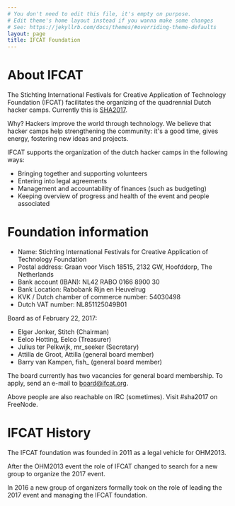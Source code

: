 ```yaml
---
# You don't need to edit this file, it's empty on purpose.
# Edit theme's home layout instead if you wanna make some changes
# See: https://jekyllrb.com/docs/themes/#overriding-theme-defaults
layout: page
title: IFCAT Foundation
---
```


About IFCAT
================

The Stichting International Festivals for Creative Application of Technology Foundation (IFCAT) facilitates 
the organizing of the quadrennial Dutch hacker camps. Currently this is [SHA2017](https://sha2017.org "SHA2017").


Why? Hackers improve the world through technology. We believe that hacker camps help strengthening the community: it's
a good time, gives energy, fostering new ideas and projects.


IFCAT supports the organization of the dutch hacker camps in the following ways:
* Bringing together and supporting volunteers
* Entering into legal agreements
* Management and accountability of finances (such as budgeting)
* Keeping overview of progress and health of the event and people associated


Foundation information
======================

* Name: Stichting International Festivals for Creative Application of Technology Foundation
* Postal address: Graan voor Visch 18515, 2132 GW, Hoofddorp, The Netherlands
* Bank account (IBAN): NL42 RABO 0166 8900 30
* Bank Location: Rabobank Rijn en Heuvelrug
* KVK / Dutch chamber of commerce number: 54030498
* Dutch VAT number: NL851125049B01


Board as of February 22, 2017:

* Elger Jonker, Stitch (Chairman)
* Eelco Hotting, Eelco (Treasurer)
* Julius ter Pelkwijk, mr_seeker (Secretary)
* Attilla de Groot, Attilla (general board member)
* Barry van Kampen, fish_ (general board member)

The board currently has two vacancies for general board membership. To apply, send an e-mail to board@ifcat.org.

Above people are also reachable on IRC (sometimes). Visit #sha2017 on FreeNode.


IFCAT History
=============
The IFCAT foundation was founded in 2011 as a legal vehicle for OHM2013.

After the OHM2013 event the role of IFCAT changed to search for a new group to organize the 2017 event.

In 2016 a new group of organizers formally took on the role of leading the 2017 event and managing the IFCAT foundation.
